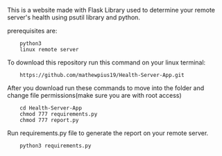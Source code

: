 This is a website made with Flask Library used to determine your remote server's health using psutil library and python.


prerequisites are:
        
        python3 
        linux remote server

To download this repository run this command on your linux terminal:
        
        https://github.com/mathewpius19/Health-Server-App.git

After you download run these commands to move into the folder and change file permissions(make sure you are with root access)
         
        cd Health-Server-App
        chmod 777 requirements.py
        chmod 777 report.py
        
Run requirements.py file to generate the report on your remote server.

        python3 requirements.py


